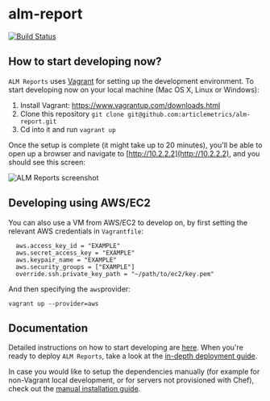alm-report
==========

[![Build Status](https://magnum.travis-ci.com/articlemetrics/alm-report.svg?token=KamPjZmu9WPvmWcXwBRx&branch=master)](https://magnum.travis-ci.com/articlemetrics/alm-report)

## How to start developing now?

`ALM Reports` uses [Vagrant](https://www.vagrantup.com/) for setting up the development environment. To start developing now on your local machine (Mac OS X, Linux or Windows):

1. Install Vagrant: https://www.vagrantup.com/downloads.html
2. Clone this repository `git clone git@github.com:articlemetrics/alm-report.git`
3. Cd into it and run `vagrant up`

Once the setup is complete (it might take up to 20 minutes), you'll be able to open up a browser and navigate to [http://10.2.2.2](http://10.2.2.2), and you should see this screen:

![ALM Reports screenshot](https://cloud.githubusercontent.com/assets/238667/4020981/d23964e4-2adb-11e4-9cc0-189ed73cc7f8.png)

## Developing using AWS/EC2

You can also use a VM from AWS/EC2 to develop on, by first setting the relevant AWS credentials in `Vagrantfile`:

```
  aws.access_key_id = "EXAMPLE"
  aws.secret_access_key = "EXAMPLE"
  aws.keypair_name = "EXAMPLE"
  aws.security_groups = ["EXAMPLE"]
  override.ssh.private_key_path = "~/path/to/ec2/key.pem"
```

And then specifying the `aws`provider:

```
vagrant up --provider=aws
```

## Documentation

Detailed instructions on how to start developing are [here](https://github.com/articlemetrics/alm-report/blob/master/docs/development.md).
When you're ready to deploy `ALM Reports`, take a look at the [in-depth deployment guide](https://github.com/articlemetrics/alm-report/blob/master/docs/development.md).

In case you would like to setup the dependencies manually (for example for non-Vagrant local development, or for servers not provisioned with Chef), check out the [manual installation guide](https://github.com/articlemetrics/alm-report/blob/master/docs/manual_installation.md).
